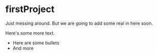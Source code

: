 # firstProject
Just messing around. But we are going to add some real in here soon.

Here's some more text.

- Here are some bullets
- And more